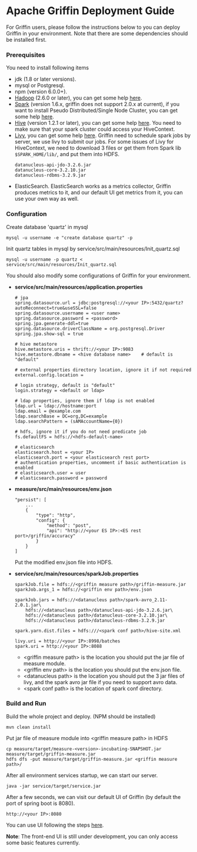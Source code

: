 <!--
Licensed to the Apache Software Foundation (ASF) under one
or more contributor license agreements.  See the NOTICE file
distributed with this work for additional information
regarding copyright ownership.  The ASF licenses this file
to you under the Apache License, Version 2.0 (the
"License"); you may not use this file except in compliance
with the License.  You may obtain a copy of the License at

  http://www.apache.org/licenses/LICENSE-2.0

Unless required by applicable law or agreed to in writing,
software distributed under the License is distributed on an
"AS IS" BASIS, WITHOUT WARRANTIES OR CONDITIONS OF ANY
KIND, either express or implied.  See the License for the
specific language governing permissions and limitations
under the License.
-->

# Apache Griffin Deployment Guide
For Griffin users, please follow the instructions below to you can deploy Griffin in your environment. Note that there are some dependencies should be installed first.

### Prerequisites
You need to install following items
- jdk (1.8 or later versions).
- mysql or Postgresql.
- npm (version 6.0.0+).
- [Hadoop](http://apache.claz.org/hadoop/common/hadoop-2.6.0/hadoop-2.6.0.tar.gz) (2.6.0 or later), you can get some help [here](https://hadoop.apache.org/docs/r2.7.2/hadoop-project-dist/hadoop-common/SingleCluster.html).
-  [Spark](http://spark.apache.org/downloads.html) (version 1.6.x, griffin does not support 2.0.x at current), if you want to install Pseudo Distributed/Single Node Cluster, you can get some help [here](http://why-not-learn-something.blogspot.com/2015/06/spark-installation-pseudo.html).
- [Hive](http://apache.claz.org/hive/hive-1.2.1/apache-hive-1.2.1-bin.tar.gz) (version 1.2.1 or later), you can get some help [here](https://cwiki.apache.org/confluence/display/Hive/GettingStarted#GettingStarted-RunningHive).
    You need to make sure that your spark cluster could access your HiveContext.
- [Livy](http://archive.cloudera.com/beta/livy/livy-server-0.3.0.zip), you can get some help [here](http://livy.io/quickstart.html).
    Griffin need to schedule spark jobs by server, we use livy to submit our jobs.
    For some issues of Livy for HiveContext, we need to download 3 files or get them from Spark lib `$SPARK_HOME/lib/`, and put them into HDFS.
    ```
    datanucleus-api-jdo-3.2.6.jar
    datanucleus-core-3.2.10.jar
    datanucleus-rdbms-3.2.9.jar
    ```
- ElasticSearch.
	ElasticSearch works as a metrics collector, Griffin produces metrics to it, and our default UI get metrics from it, you can use your own way as well.

### Configuration

Create database 'quartz' in mysql
```
mysql -u username -e "create database quartz" -p
```
Init quartz tables in mysql by service/src/main/resources/Init_quartz.sql
```
mysql -u username -p quartz < service/src/main/resources/Init_quartz.sql
```


You should also modify some configurations of Griffin for your environment.

- <b>service/src/main/resources/application.properties</b>

    ```
    # jpa
    spring.datasource.url = jdbc:postgresql://<your IP>:5432/quartz?autoReconnect=true&useSSL=false
    spring.datasource.username = <user name>
    spring.datasource.password = <password>
    spring.jpa.generate-ddl=true
    spring.datasource.driverClassName = org.postgresql.Driver
    spring.jpa.show-sql = true

    # hive metastore
    hive.metastore.uris = thrift://<your IP>:9083
    hive.metastore.dbname = <hive database name>    # default is "default"

    # external properties directory location, ignore it if not required
    external.config.location =

	# login strategy, default is "default"
	login.strategy = <default or ldap>

	# ldap properties, ignore them if ldap is not enabled
	ldap.url = ldap://hostname:port
	ldap.email = @example.com
	ldap.searchBase = DC=org,DC=example
	ldap.searchPattern = (sAMAccountName={0})

	# hdfs, ignore it if you do not need predicate job
	fs.defaultFS = hdfs://<hdfs-default-name>

	# elasticsearch
	elasticsearch.host = <your IP>
	elasticsearch.port = <your elasticsearch rest port>
	# authentication properties, uncomment if basic authentication is enabled
	# elasticsearch.user = user
	# elasticsearch.password = password
    ```

- <b>measure/src/main/resources/env.json</b>
	```
	"persist": [
	    ...
	    {
			"type": "http",
			"config": {
		        "method": "post",
		        "api": "http://<your ES IP>:<ES rest port>/griffin/accuracy"
			}
		}
	]
	```
	Put the modified env.json file into HDFS.

- <b>service/src/main/resources/sparkJob.properties</b>
    ```
    sparkJob.file = hdfs://<griffin measure path>/griffin-measure.jar
    sparkJob.args_1 = hdfs://<griffin env path>/env.json

    sparkJob.jars = hdfs://<datanucleus path>/spark-avro_2.11-2.0.1.jar\
	    hdfs://<datanucleus path>/datanucleus-api-jdo-3.2.6.jar\
	    hdfs://<datanucleus path>/datanucleus-core-3.2.10.jar\
	    hdfs://<datanucleus path>/datanucleus-rdbms-3.2.9.jar

	spark.yarn.dist.files = hdfs:///<spark conf path>/hive-site.xml

    livy.uri = http://<your IP>:8998/batches
    spark.uri = http://<your IP>:8088
    ```
    - \<griffin measure path> is the location you should put the jar file of measure module.
    - \<griffin env path> is the location you should put the env.json file.
    - \<datanucleus path> is the location you should put the 3 jar files of livy, and the spark avro jar file if you need to support avro data.
    - \<spark conf path> is the location of spark conf directory.

### Build and Run

Build the whole project and deploy. (NPM should be installed)

  ```
  mvn clean install
  ```

Put jar file of measure module into \<griffin measure path> in HDFS

```
cp measure/target/measure-<version>-incubating-SNAPSHOT.jar measure/target/griffin-measure.jar
hdfs dfs -put measure/target/griffin-measure.jar <griffin measure path>/
  ```

After all environment services startup, we can start our server.

  ```
  java -jar service/target/service.jar
  ```

After a few seconds, we can visit our default UI of Griffin (by default the port of spring boot is 8080).

  ```
  http://<your IP>:8080
  ```

You can use UI following the steps  [here](../ui/user-guide.md).

**Note**: The front-end UI is still under development, you can only access some basic features currently.

